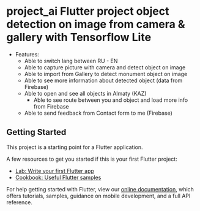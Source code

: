 # project_ai Flutter project object detection on image from camera & gallery with Tensorflow Lite

- Features:
  * Able to switch lang between RU - EN
  * Able to capture picture with camera and detect object on image
  * Able to import from Gallery to detect monument object on image
  * Able to see more information about detected object (data from Firebase)
  * Able to open and see all objects in Almaty (KAZ)
    * Able to see route between you and object and load more info from Firebase
  * Able to send feedback from Contact form to me (Firebase)

## Getting Started

This project is a starting point for a Flutter application.

A few resources to get you started if this is your first Flutter project:

- [Lab: Write your first Flutter app](https://flutter.dev/docs/get-started/codelab)
- [Cookbook: Useful Flutter samples](https://flutter.dev/docs/cookbook)

For help getting started with Flutter, view our
[online documentation](https://flutter.dev/docs), which offers tutorials,
samples, guidance on mobile development, and a full API reference.
